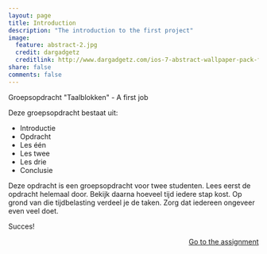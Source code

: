 ```yaml
---
layout: page
title: Introduction
description: "The introduction to the first project"
image:
  feature: abstract-2.jpg
  credit: dargadgetz
  creditlink: http://www.dargadgetz.com/ios-7-abstract-wallpaper-pack-for-iphone-5-and-ipod-touch-retina/
share: false
comments: false
---
```

Groepsopdracht "Taalblokken" - A first job

Deze groepsopdracht bestaat uit:

- Introductie
- Opdracht
- Les één
- Les twee
- Les drie
- Conclusie

Deze opdracht is een groepsopdracht voor twee studenten. Lees eerst de opdracht helemaal door. Bekijk daarna hoeveel tijd iedere stap kost. Op grond van die tijdbelasting verdeel je de taken. Zorg dat iedereen ongeveer even veel doet.

Succes!

<div style="float: right"> 
<a href="{{ site.url }}/groepsopdracht/assignment/" class="btn">Go to the assignment</a>
</div>